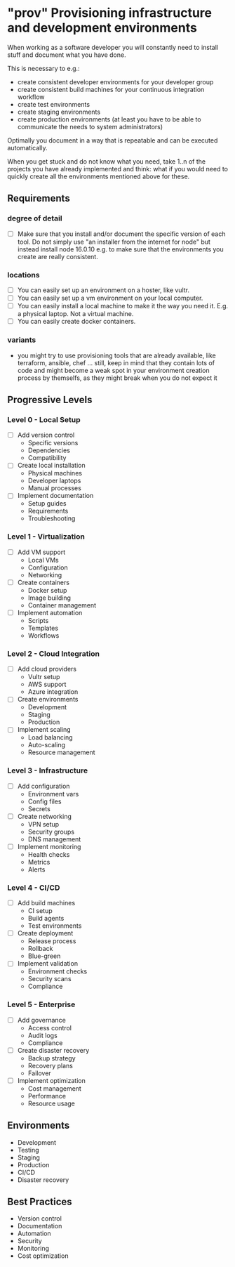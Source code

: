 # "prov" Provisioning infrastructure and development environments

When working as a software developer you will constantly need to install stuff and document what you have done.

This is necessary to e.g.:
- create consistent developer environments for your developer group
- create consistent build machines for your continuous integration workflow
- create test environments
- create staging environments
- create production environments (at least you have to be able to communicate the needs to system administrators)

Optimally you document in a way that is repeatable and can be executed automatically.

When you get stuck and do not know what you need, take 1..n of the projects you have already implemented and think: what if you would need to quickly create all the environments mentioned above for these.

## Requirements

### degree of detail

- [ ] Make sure that you install and/or document the specific version of each tool. Do not simply use "an installer from the internet for node" but instead install node 16.0.10 e.g. to make sure that the environments you create are really consistent.

### locations

- [ ] You can easily set up an environment on a hoster, like vultr.
- [ ] You can easily set up a vm environment on your local computer.
- [ ] You can easily install a local machine to make it the way you need it. E.g. a physical laptop. Not a virtual machine.
- [ ] You can easily create docker containers.

### variants

- you might try to use provisioning tools that are already available, like terraform, ansible, chef ... still, keep in mind that they contain lots of code and might become a weak spot in your environment creation process by themselfs, as they might break when you do not expect it

## Progressive Levels

### Level 0 - Local Setup
- [ ] Add version control
  - Specific versions
  - Dependencies
  - Compatibility
- [ ] Create local installation
  - Physical machines
  - Developer laptops
  - Manual processes
- [ ] Implement documentation
  - Setup guides
  - Requirements
  - Troubleshooting

### Level 1 - Virtualization
- [ ] Add VM support
  - Local VMs
  - Configuration
  - Networking
- [ ] Create containers
  - Docker setup
  - Image building
  - Container management
- [ ] Implement automation
  - Scripts
  - Templates
  - Workflows

### Level 2 - Cloud Integration
- [ ] Add cloud providers
  - Vultr setup
  - AWS support
  - Azure integration
- [ ] Create environments
  - Development
  - Staging
  - Production
- [ ] Implement scaling
  - Load balancing
  - Auto-scaling
  - Resource management

### Level 3 - Infrastructure
- [ ] Add configuration
  - Environment vars
  - Config files
  - Secrets
- [ ] Create networking
  - VPN setup
  - Security groups
  - DNS management
- [ ] Implement monitoring
  - Health checks
  - Metrics
  - Alerts

### Level 4 - CI/CD
- [ ] Add build machines
  - CI setup
  - Build agents
  - Test environments
- [ ] Create deployment
  - Release process
  - Rollback
  - Blue-green
- [ ] Implement validation
  - Environment checks
  - Security scans
  - Compliance

### Level 5 - Enterprise
- [ ] Add governance
  - Access control
  - Audit logs
  - Compliance
- [ ] Create disaster recovery
  - Backup strategy
  - Recovery plans
  - Failover
- [ ] Implement optimization
  - Cost management
  - Performance
  - Resource usage

## Environments
- Development
- Testing
- Staging
- Production
- CI/CD
- Disaster recovery

## Best Practices
- Version control
- Documentation
- Automation
- Security
- Monitoring
- Cost optimization

